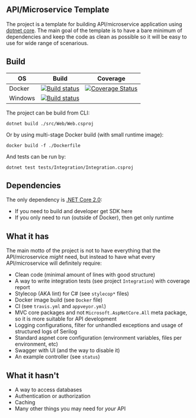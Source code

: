 ## API/Microservice Template

The project is a template for building API/microservice application using [dotnet core](https://github.com/aspnet).
The main goal of the template is to have a bare minimum of dependencies and keep the code as clean as possible so it will be easy to use for wide range of scenarious.


## Build

|OS      |Build       |Coverage    |
|--------|:----------:|:----------:|
|Docker  |[![Build status](https://travis-ci.org/jenyayel/MicroServiceTemplate.svg?branch=master)](https://travis-ci.org/jenyayel/MicroServiceTemplate/branches/master)|[![Coverage Status](https://coveralls.io/repos/github/jenyayel/MicroServiceTemplate/badge.svg?branch=master)](https://coveralls.io/github/jenyayel/MicroServiceTemplate?branch=master)|
|Windows |[![Build status](https://ci.appveyor.com/api/projects/status/kxhlbhoxt2hauxxf?svg=true)](https://ci.appveyor.com/project/jenyayel/microservicetemplate)      ||

The project can be build from CLI:
```
dotnet build ./src/Web/Web.csproj
```

Or by using multi-stage Docker build (with small runtime image):
```
docker build -f ./Dockerfile
```

And tests can be run by:
```
dotnet test tests/Integration/Integration.csproj
```

## Dependencies

The only dependency is [.NET Core 2.0](https://www.microsoft.com/net/download/archives):
* If you need to build and developer get SDK here
* If you only need to run (outside of Docker), then get only runtime

## What it has

The main motto of the project is not to have everything that the API/microservice *might* need, but instead to have what every API/microservice will definitely require:

* Clean code (minimal amount of lines with good structure)
* A way to write integration tests (see project `Integration`) with coverage report
* Stylecop (AKA lint) for C# (see `stylecop*` files)
* Docker image build (see `Docker` file)
* CI (see `travis.yml` and `appveyor.yml`) 
* MVC core packages and not `Microsoft.AspNetCore.All` meta package, so it is more suitable for API development
* Logging configurations, filter for unhandled exceptions and usage of structured logs of Serilog
* Standard aspnet core configuration (environment variables, files per environment, etc)
* Swagger with UI (and the way to disable it)
* An example controller (see `status`)

## What it hasn't 

* A way to access databases 
* Authentication or authorization
* Caching
* Many other things you may need for *your* API




